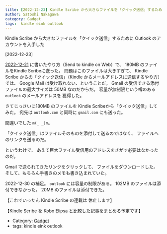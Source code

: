```yaml
---
title: [2022-12-23] Kindle Scribe から大きなファイルを「クイック送信」するために Outlook のアカウントを入手した ---必要なかった；gmail だけでＯＫだった
author: Satoshi Nakagawa
category: Gadget
tags:  kindle eink outlook
---
```


Kindle Scribe から大きなファイルを「クイック送信」するために Outlook のアカウントを入手した


[2022-12-23]   

 [2022-12-21](http://www.merapano.net/~satoshi/private/diary/2022-12-21-1.html) に書いたやり方（Send to kindle on Web）で、
180MB のファイルをKindle Scribeに送った。
問題はこのファイルは大きすぎて、
Kindle Scribe からの「クイック送信」（Kindle からメールアドレスに送信するやり方）では、
Google Mail は受け取れない、ということだ。
Gmail の受信できる添付ファイルの最大サイズは
50MB なのだからだ。
容量が無制限という噂のある `outlook` のメールアドレスを
獲得した。

 さてじっさいに180MB のファイルを
Kindle Scribeから「クイック送信」してみた。
宛先は `outlook.com` と同時に `gmail.com` にも送った。

 間違いでした  `m(_ _)m`。

 「クイック送信」はファイルそのものを添付して送るのではなく、
ファイルへのリンクを送るのだ。

 というわけで、
あえて巨大ファイル受信用のアドレスをさがす必要はなかったのだ。

 Gmail で送られてきたリンクをクリックして、
ファイルをダウンロードした。
そして、もちろん手書きのメモも書き込まれていた。

 2022-12-30 の補足。
`outlook` には容量の制限がある。
102MB のファイルは添付できなかった。
20MB のファイルは添付できた。

 【これでいったん Kindle Scribe の連載は 休止します】

 【Kindle Scribe を Kobo Elipsa と比較した記事をまとめる予定です】

- Category: [Gadget](https://merapano.github.io/categories.html#Gadget)
- tags:  kindle eink outlook
